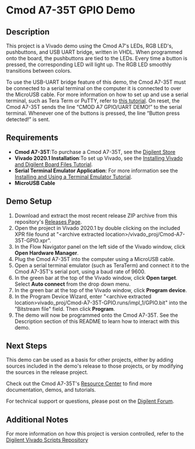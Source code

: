 Cmod A7-35T GPIO Demo
==============

Description
--------------
This project is a Vivado demo using the Cmod A7's LEDs, RGB LED's, pushbuttons, and USB UART bridge, written in VHDL. When programmed onto the board, the pushbuttons are tied to the LEDs. Every time a button is pressed, the corresponding LED will light up. The RGB LED smoothly transitions between colors.

To use the USB-UART bridge feature of this demo, the Cmod A7-35T must be connected to a serial terminal on the computer it is connected to over the MicroUSB cable. For more information on how to set up and use a serial terminal, such as Tera Term or PuTTY, refer to [this tutorial](https://reference.digilentinc.com/learn/programmable-logic/tutorials/tera-term). On reset, the Cmod A7-35T sends the line “CMOD A7 GPIO/UART DEMO!” to the serial terminal. Whenever one of the buttons is pressed, the line “Button press detected!” is sent.

Requirements
--------------
* **Cmod A7-35T**:To purchase a Cmod A7-35T, see the [Digilent Store](https://store.digilentinc.com/cmod-a7-breadboardable-artix-7-fpga-module/)
* **Vivado 2020.1 Installation**:To set up Vivado, see the [Installing Vivado and Digilent Board Files Tutorial](https://reference.digilentinc.com/vivado/installing-vivado/start).
* **Serial Terminal Emulator Application**: For more information see the [Installing and Using a Terminal Emulator Tutorial](https://reference.digilentinc.com/learn/programmable-logic/tutorials/tera-term).
* **MicroUSB Cable**
 
Demo Setup
--------------
1. Download and extract the most recent release ZIP archive from this repository's [Releases Page](https://github.com/Digilent/Cmod-A7-35T-GPIO/releases).
2. Open the project in Vivado 2020.1 by double clicking on the included XPR file found at "\<archive extracted location\>/vivado_proj/Cmod-A7-35T-GPIO.xpr".
3. In the Flow Navigator panel on the left side of the Vivado window, click **Open Hardware Manager**.
4. Plug the Cmod A7-35T into the computer using a MicroUSB cable.
5. Open a serial terminal emulator (such as TeraTerm) and connect it to the Cmod A7-35T's serial port, using a baud rate of 9600.
6. In the green bar at the top of the Vivado window, click **Open target**. Select **Auto connect** from the drop down menu.
7. In the green bar at the top of the Vivado window, click **Program device**.
8. In the Program Device Wizard, enter "\<archive extracted location\>vivado_proj/Cmod-A7-35T-GPIO.runs/impl_1/GPIO.bit" into the "Bitstream file" field. Then click **Program**.
9. The demo will now be programmed onto the Cmod A7-35T. See the Description section of this README to learn how to interact with this demo.

Next Steps
--------------
This demo can be used as a basis for other projects, either by adding sources included in the demo's release to those projects, or by modifying the sources in the release project.

Check out the Cmod A7-35T's [Resource Center](https://reference.digilentinc.com/reference/programmable-logic/cmod-a7/start) to find more documentation, demos, and tutorials.

For technical support or questions, please post on the [Digilent Forum](https://forum.digilentinc.com).

Additional Notes
--------------
For more information on how this project is version controlled, refer to the [Digilent Vivado Scripts Repository](https://github.com/digilent/digilent-vivado-scripts)

